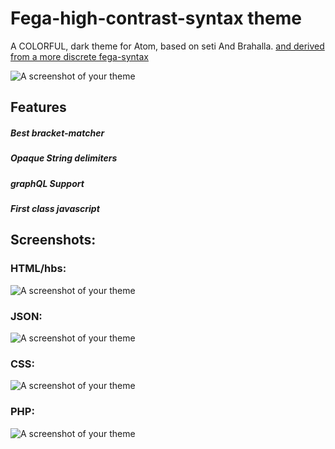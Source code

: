 # Fega-high-contrast-syntax theme

A COLORFUL, dark theme for Atom, based on seti And Brahalla. [and derived from a more discrete fega-syntax](https://github.com/fega/fega-syntax)

![A screenshot of your theme](https://lh3.googleusercontent.com/6sHk9C-7Q5oU-gIv23IiCvPdcrVueNMNiofYmu7l1LKUjj0bSpwbrN3tlNNV-TGNXQWQR8vkFvJ2VHIYzTRoUAHhp8hwfFbgcpiL2zGvNOOkA8jKPK8bSEbTOmrLz72YW72JNhB7XDaNpHB0-h8568mgmxgS2Nnm3bfzhA06Uwr0Dr2EFxt3XCs4MqztyhhCoUGghgmzS28mh5z5GL9Hu2HFLDaNrkLrtzzWckMbvm2oIMJmYQIZ473wsaMh6tfu0DSE80ZUSjj8nR0tzAyb0PSm84sVDlc6P2CxHd91Ehda3M7UmCFYhtmIexm3zCt7oWJRK6VdDc3CwI9ytl2DUuv-G1mHQg98sX86pR06yiw2wVzGTbiao6Tlfgklnz0dQpX_ZkddCfV7V5BJA3wWJ9rze0MKQ5eiLE60uMqVSkC6VRa7qXaH4SF1zXkOm5XmecDFzCww6tNXjxZI3rTA51jNP9tkrtHinr4pqhpuNhDQyHcGsj3_nJkUzwvHby_ae7wj5c2-Q1AAnGazxeTmWbeLE2QizL-ZJd7AGtuG-YDBJ8ShIrOozwNEm4l7DhneAaU4mrxd6Bm5YDner6qqev11R6fBwRT5BvYxk2yptZXvCRiNIH-ADZKGtC8w5r5NyELvdP7otVghD7VOU4PHRjY7smVeTVEVRJJWMSB68dZ6RGU=w1203-h660-no)
## Features
##### Best bracket-matcher

##### Opaque String delimiters

##### graphQL Support

##### First class javascript

## Screenshots:
### HTML/hbs:
![A screenshot of your theme](https://lh3.googleusercontent.com/zJVYiGw4ifYJEanqRUhbjWHRtizrbe37FJuguOuznMoQmoy5HyGDgsMCzOKH6qfXldlrrlszoR7F70mjO1CD_dk4FK0ftwoNQZg_q0JNY5mte7dZwwHq8qwKK-z_HT2qD6bO3I5VT-tYLjnoNDdK8iAZpfkzUjWQNe4MGKf36s7EWsABxFD80FygwhSitYLCvWkk6ifZQ_kE9_1qWVXBhf8ZpDw_7ybn6Jcuzv6LNdfROjKmzYoyiTobpI3m567nr8Ub-2R_QB8QZZF35g-nkNIDytLGmSktwQRFEwid1EXobKnknGVUQEoxf56b7DjofgYZbKfjvzgtCHpzLAitR6pVUvIL0wJrgVgW8Cdli9I8Fqdc5fi_2I_npkgPun06wuQCRBPNzJR6O2TMK-m6ZVO0UUhVOfVBxuqSXGrzCxYj2DT-3zFUZqIzj61GjswM5wXW9ur6VOLRxtpaWWNEsWcsGuTZxZXDAmedlKNc-aeTEyMRaCMGywda5zm7hV397LIoEDJmTArQ2RqGG6Rm5tgKZhmfOaR_BjsWKKg1yFfvGWKpMJjjSjLpplrNiP0i1bHrUjDtDXWRtsoPkrYcbhxWbcfXvq8ZHWaUazOjW5s4LyCnVPwTc7cPz-mYT0pBCsza2Pw1RkslvdatQf2usVfWv7UpQLwFZcjaZls08TbUUNs=w1203-h660-no)
### JSON:
![A screenshot of your theme](https://lh3.googleusercontent.com/de_84vvuQZwE6BIHIT0U2X63TtERi_wyCVjhtgHDZIaZZc8VM81VqSvWdIlaOpRMhuXRMaGq1S1KHWFNLbosC8SAGTc0yGJQFmow03KmgSLUpJ7Xz006wgIF8xgtI4ABEYecgmaArtxR1ap3PUC_x7mTa3f-_uCpK_nquXVig3Lkl2d0CPskVxOnX5qh90PmbFaOg6HvfdEMol5sKAEthxZFpuE7atf3lW2kQsuIOhamPX4Cda1teFz_V0FDNpr3ckxeTU-KjC2g0tY6sOkaWV6XhhP4sskQ9exo9J6fj81ADlKGxro16M357TP0y6VbWeK2eNJhn3_vh0TfnVb-ZiimEsrxZ49oaJ78mfX2LsTK_pF4fMBKP5NbB394j_sAv7LHQPgEnymLs1HT6Dn51VpgR_mkkUF2mx1WZEYmPgF3sRf0H8k5hQcDk8DWHwKxLunqtuXsY61eOHBwSTIyS3rZLYoKoyu0OvhBmn24D4UTggS0ZpvR98f7ujz6RcUC2DtF4hHus2Dhu2oFkdJNNGmPqiiQkHowapTR9wRAvW6Hjznp4rYooJKt4xj8gW3JuBpcx4rU-thhD845MNMyvg5cChQFCnh1yoCmpY5_K7yZeMGGmtODVt5tOJ7-njdc70Hd6lU3tNSIY_7v4oY0nPtvUT135tYH3IMXNdEVbz6ZlPo=w1203-h660-no)

### CSS:
![A screenshot of your theme](https://lh3.googleusercontent.com/r4DQFQ4v_uLwgXpkW_q17U9BCs6zsewfKAZCryipJgWajmoAcXTqKzFAxxL87eHMcwtK7HoQWSrWhC7g9QI-Gft_24f2rS6Rt0ml_31D-9T_WnctNqygOtCspCesfoH3QRgo6KR8hh_pjJ3Zf8k3m1GGNEBJexz0UHsHY7MDQzmj1LrF28Kpaan4lEMu_EeB03pcHyrT5nbTMNnxA9he92wRTPfUulKOPpuvmwAYpGozrPKvu_j_8OYswv4JeMmGdEN9a6dI0h9u2PexU5X0DUsoOfme6qi1-eZqO0lHzNj4g6FEEyGzzEw1XGM9dIhACL9WoWkMrjanm1IJcsIUERWDLJpFMFk8_IU3OI1Awg0PHgjv-ixq-v5kluLnFSHLwksCOWM6OcWQ0PKFFBAdMj56_El07DcWxoOhA7ygmOS4n537Oys5bSqizzvjbZmgeJ161YI7rJNz8aG_TxD5zAb6zfl3xKxHFExZr5eMx0B_yiKUmWmXdpKFPdhpTOQJGwkgWwXD77G1RhJMo3WKhrgN_aItcZucTXVe5DyTeS6DMvVKHjUn3Qo9ZMa4ifqwnot9GH63dzBeMFAPV8AzNss7iiZj16Ts1RQTlM07RSXb3E3rEOyboM00HL-LczKKPQGag1mUl4ieKzhx-RJe-4tjOXOx0i5tufzRBpsi0i3-cjk=w1203-h660-no)


### PHP:
![A screenshot of your theme](https://lh3.googleusercontent.com/wBpbka7LuBovxdwU8RqZwudyj5OxYc1rDZQSSPQzSzdRuePp60tcUUKzeYnFNXzg_sLzO74qtDhTyTADYyFYM5NXDPGdqw4KYl1ICEWTJoapMm_YqycffAVO-ECNSCB3gerX84U-ng-_wv6c3xWGRucd6jz6I-o-EP7IzI2aqkC6FCZYc63opPHsihfe_YB7eCYwk6jUC5YRP4qPktfUrpIM6CCSc45_DHc8qBqBQcfO3PwCQmXAgDM8p7lmde3a2UIcURAeVEaG1RmjiRfVlvoUXuxsSKVnm6cZ7qzgdczT1-3FCHG0AEAV9WtgeICjcpdZVaVs_kEXnUU6L96av44f-nlZRhYSqSlBWm_ztwST64BPrSS8cseD4SWDrBsHPlLbQu6FFNMvq3IirB05IRCT0DG4MUm2CICiQv9Fb0cQXxcA1AOYP1NtSsD20QQuPpijwSTjjx2QBc9B3E6ry8N0FribmjXpY965AgrzlvK1RkTYnTj-6M6ulO4c7IcVbKMrvs2GII3SDQhqr2mNwoB_L2aFNyVDcw6vfXwvKXUoUPNJwe3t8UnU0OysNS2W8sQqI4WecsC31a8YUI6nV8XYoTY9JKgGcqnyjYGhRnxs8kgNatK1d9juwsv3hBrvy7wALhnruCA6nI4yzNzzzJj6ksb1rRU1co2LuCg-k5vHFig=w1203-h660-no)
